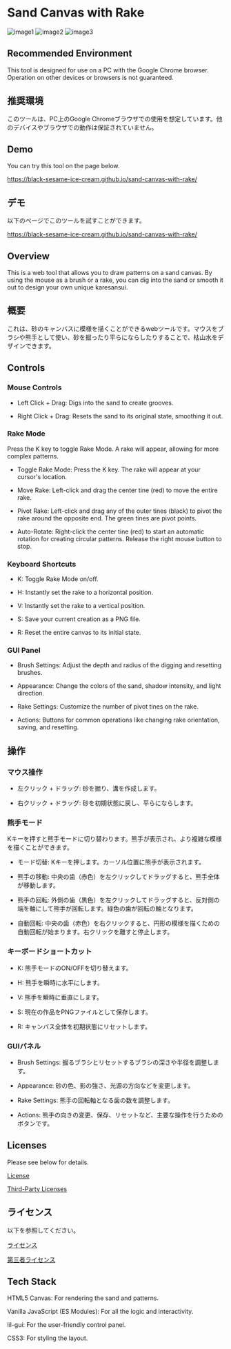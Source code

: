 # Sand Canvas with Rake
![image1](images/karesansui_1.png)
![image2](images/karesansui_2.png)
![image3](images/karesansui_3.png)

## Recommended Environment
This tool is designed for use on a PC with the Google Chrome browser. Operation on other devices or browsers is not guaranteed.

## 推奨環境
このツールは、PC上のGoogle Chromeブラウザでの使用を想定しています。他のデバイスやブラウザでの動作は保証されていません。

## Demo
You can try this tool on the page below.

https://black-sesame-ice-cream.github.io/sand-canvas-with-rake/

## デモ
以下のページでこのツールを試すことができます。

https://black-sesame-ice-cream.github.io/sand-canvas-with-rake/

## Overview
This is a web tool that allows you to draw patterns on a sand canvas. By using the mouse as a brush or a rake, you can dig into the sand or smooth it out to design your own unique karesansui.

## 概要
これは、砂のキャンバスに模様を描くことができるwebツールです。マウスをブラシや熊手として使い、砂を掘ったり平らにならしたりすることで、枯山水をデザインできます。

## Controls
### Mouse Controls
- Left Click + Drag: Digs into the sand to create grooves.

- Right Click + Drag: Resets the sand to its original state, smoothing it out.

### Rake Mode
Press the K key to toggle Rake Mode. A rake will appear, allowing for more complex patterns.

- Toggle Rake Mode: Press the K key. The rake will appear at your cursor's location.

- Move Rake: Left-click and drag the center tine (red) to move the entire rake.

- Pivot Rake: Left-click and drag any of the outer tines (black) to pivot the rake around the opposite end. The green tines are pivot points.

- Auto-Rotate: Right-click the center tine (red) to start an automatic rotation for creating circular patterns. Release the right mouse button to stop.

### Keyboard Shortcuts
- K: Toggle Rake Mode on/off.

- H: Instantly set the rake to a horizontal position.

- V: Instantly set the rake to a vertical position.

- S: Save your current creation as a PNG file.

- R: Reset the entire canvas to its initial state.

### GUI Panel
- Brush Settings: Adjust the depth and radius of the digging and resetting brushes.

- Appearance: Change the colors of the sand, shadow intensity, and light direction.

- Rake Settings: Customize the number of pivot tines on the rake.

- Actions: Buttons for common operations like changing rake orientation, saving, and resetting.

## 操作
### マウス操作
- 左クリック + ドラッグ: 砂を掘り、溝を作成します。

- 右クリック + ドラッグ: 砂を初期状態に戻し、平らにならします。

### 熊手モード
Kキーを押すと熊手モードに切り替わります。熊手が表示され、より複雑な模様を描くことができます。

- モード切替: Kキーを押します。カーソル位置に熊手が表示されます。

- 熊手の移動: 中央の歯（赤色）を左クリックしてドラッグすると、熊手全体が移動します。

- 熊手の回転: 外側の歯（黒色）を左クリックしてドラッグすると、反対側の端を軸にして熊手が回転します。緑色の歯が回転の軸となります。

- 自動回転: 中央の歯（赤色）を右クリックすると、円形の模様を描くための自動回転が始まります。右クリックを離すと停止します。

### キーボードショートカット
- K: 熊手モードのON/OFFを切り替えます。

- H: 熊手を瞬時に水平にします。

- V: 熊手を瞬時に垂直にします。

- S: 現在の作品をPNGファイルとして保存します。

- R: キャンバス全体を初期状態にリセットします。

### GUIパネル
- Brush Settings: 掘るブラシとリセットするブラシの深さや半径を調整します。

- Appearance: 砂の色、影の強さ、光源の方向などを変更します。

- Rake Settings: 熊手の回転軸となる歯の数を調整します。

- Actions: 熊手の向きの変更、保存、リセットなど、主要な操作を行うためのボタンです。

## Licenses
Please see below for details.

[License](LICENSE/)

[Third-Party Licenses](THIRD-PARTY-LICENSES.txt/)

## ライセンス
以下を参照してください。

[ライセンス](LICENSE/)

[第三者ライセンス](THIRD-PARTY-LICENSES.txt/)

## Tech Stack
HTML5 Canvas: For rendering the sand and patterns.

Vanilla JavaScript (ES Modules): For all the logic and interactivity.

lil-gui: For the user-friendly control panel.

CSS3: For styling the layout.